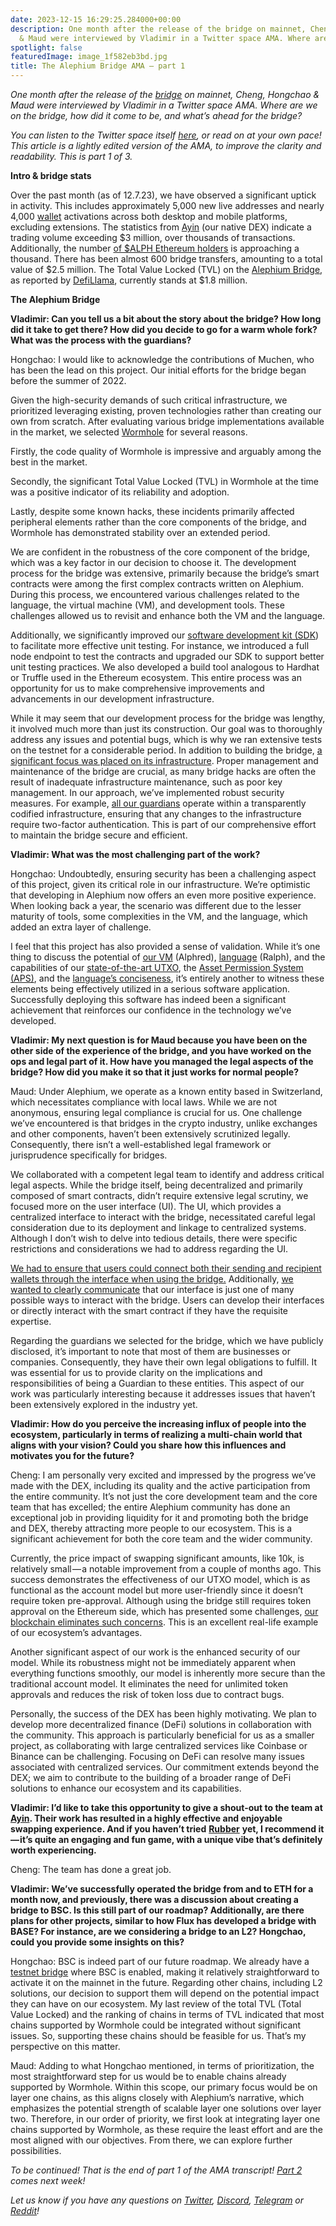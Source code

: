 ```yaml
---
date: 2023-12-15 16:29:25.284000+00:00
description: One month after the release of the bridge on mainnet, Cheng, Hongchao
  & Maud were interviewed by Vladimir in a Twitter space AMA. Where are…
spotlight: false
featuredImage: image_1f582eb3bd.jpg
title: The Alephium Bridge AMA — part 1
---
```


_One month after the release of the_ <a href="https://bridge.alephium.org/#/transfer" class="markup--anchor markup--p-anchor" data-href="https://bridge.alephium.org/#/transfer" rel="noopener" target="_blank"><em>bridge</em></a> _on mainnet, Cheng, Hongchao & Maud were interviewed by Vladimir in a Twitter space AMA. Where are we on the bridge, how did it come to be, and what’s ahead for the bridge?_

_You can listen to the Twitter space itself_ <a href="https://twitter.com/i/spaces/1mrGmydQreMGy" class="markup--anchor markup--p-anchor" data-href="https://twitter.com/i/spaces/1mrGmydQreMGy" rel="noopener" target="_blank"><em>here</em></a>_, or read on at your own pace! This article is a lightly edited version of the AMA, to improve the clarity and readability. This is part 1 of 3._

**Intro & bridge stats**

Over the past month (as of 12.7.23), we have observed a significant uptick in activity. This includes approximately 5,000 new live addresses and nearly 4,000 <a href="https://alephium.org/#wallets" class="markup--anchor markup--p-anchor" data-href="https://alephium.org/#wallets" rel="noopener" target="_blank">wallet</a> activations across both desktop and mobile platforms, excluding extensions. The statistics from <a href="https://ayin.app/" class="markup--anchor markup--p-anchor" data-href="https://ayin.app/" rel="noopener" target="_blank">Ayin</a> (our native DEX) indicate a trading volume exceeding \$3 million, over thousands of transactions. Additionally, the number <a href="https://etherscan.io/token/0x590f820444fa3638e022776752c5eef34e2f89a6" class="markup--anchor markup--p-anchor" data-href="https://etherscan.io/token/0x590f820444fa3638e022776752c5eef34e2f89a6" rel="noopener" target="_blank">of $ALPH Ethereum holders</a> is approaching a thousand. There has been almost 600 bridge transfers, amounting to a total value of \$2.5 million. The Total Value Locked (TVL) on the <a href="https://bridge.alephium.org/#/transfer" class="markup--anchor markup--p-anchor" data-href="https://bridge.alephium.org/#/transfer" rel="noopener" target="_blank">Alephium Bridge</a>, as reported by <a href="https://defillama.com/protocol/alephium-bridge" class="markup--anchor markup--p-anchor" data-href="https://defillama.com/protocol/alephium-bridge" rel="noopener" target="_blank">DefiLlama</a>, currently stands at \$1.8 million.

**The Alephium Bridge**

**Vladimir: Can you tell us a bit about the story about the bridge? How long did it take to get there? How did you decide to go for a warm whole fork? What was the process with the guardians?**

Hongchao: I would like to acknowledge the contributions of Muchen, who has been the lead on this project. Our initial efforts for the bridge began before the summer of 2022.

Given the high-security demands of such critical infrastructure, we prioritized leveraging existing, proven technologies rather than creating our own from scratch. After evaluating various bridge implementations available in the market, we selected <a href="https://docs.wormhole.com/wormhole/" class="markup--anchor markup--p-anchor" data-href="https://docs.wormhole.com/wormhole/" rel="noopener" target="_blank">Wormhole</a> for several reasons.

Firstly, the code quality of Wormhole is impressive and arguably among the best in the market.

Secondly, the significant Total Value Locked (TVL) in Wormhole at the time was a positive indicator of its reliability and adoption.

Lastly, despite some known hacks, these incidents primarily affected peripheral elements rather than the core components of the bridge, and Wormhole has demonstrated stability over an extended period.

We are confident in the robustness of the core component of the bridge, which was a key factor in our decision to choose it. The development process for the bridge was extensive, primarily because the bridge’s smart contracts were among the first complex contracts written on Alephium. During this process, we encountered various challenges related to the language, the virtual machine (VM), and development tools. These challenges allowed us to revisit and enhance both the VM and the language.

Additionally, we significantly improved our <a href="https://github.com/alephium/alephium-web3" class="markup--anchor markup--p-anchor" data-href="https://github.com/alephium/alephium-web3" rel="noopener" target="_blank">software development kit (SDK</a>) to facilitate more effective unit testing. For instance, we introduced a full node endpoint to test the contracts and upgraded our SDK to support better unit testing practices. We also developed a build tool analogous to Hardhat or Truffle used in the Ethereum ecosystem. This entire process was an opportunity for us to make comprehensive improvements and advancements in our development infrastructure.

While it may seem that our development process for the bridge was lengthy, it involved much more than just its construction. Our goal was to thoroughly address any issues and potential bugs, which is why we ran extensive tests on the testnet for a considerable period. In addition to building the bridge, <a href="https://medium.com/@alephium/the-alephium-bridge-a787d90b2e4a" class="markup--anchor markup--p-anchor" data-href="https://medium.com/@alephium/the-alephium-bridge-a787d90b2e4a" target="_blank">a significant focus was placed on its infrastructure</a>. Proper management and maintenance of the bridge are crucial, as many bridge hacks are often the result of inadequate infrastructure maintenance, such as poor key management. In our approach, we’ve implemented robust security measures. For example, <a href="https://twitter.com/alephium/status/1716858711493493013" class="markup--anchor markup--p-anchor" data-href="https://twitter.com/alephium/status/1716858711493493013" rel="noopener" target="_blank">all our guardians</a> operate within a transparently codified infrastructure, ensuring that any changes to the infrastructure require two-factor authentication. This is part of our comprehensive effort to maintain the bridge secure and efficient.

**Vladimir: What was the most challenging part of the work?**

Hongchao: Undoubtedly, ensuring security has been a challenging aspect of this project, given its critical role in our infrastructure. We’re optimistic that developing in Alephium now offers an even more positive experience. When looking back a year, the scenario was different due to the lesser maturity of tools, some complexities in the VM, and the language, which added an extra layer of challenge.

I feel that this project has also provided a sense of validation. While it’s one thing to discuss the potential of <a href="https://medium.com/@alephium/meet-alphred-a-virtual-machine-like-no-others-85ce86540025" class="markup--anchor markup--p-anchor" data-href="https://medium.com/@alephium/meet-alphred-a-virtual-machine-like-no-others-85ce86540025" target="_blank">our VM</a> (Alphred), <a href="https://docs.alephium.org/ralph/getting-started" class="markup--anchor markup--p-anchor" data-href="https://docs.alephium.org/ralph/getting-started" rel="noopener" target="_blank">language</a> (Ralph), and the capabilities of our <a href="https://medium.com/@alephium/an-introduction-to-the-stateful-utxo-model-8de3b0f76749" class="markup--anchor markup--p-anchor" data-href="https://medium.com/@alephium/an-introduction-to-the-stateful-utxo-model-8de3b0f76749" target="_blank">state-of-the-art UTXO</a>, the <a href="https://medium.com/@alephium/alephiums-aps-eliminating-evm-token-approval-risks-5407e7e70a33" class="markup--anchor markup--p-anchor" data-href="https://medium.com/@alephium/alephiums-aps-eliminating-evm-token-approval-risks-5407e7e70a33" target="_blank">Asset Permission System (APS)</a>, and the <a href="https://twitter.com/alephium/status/1643961985841905664" class="markup--anchor markup--p-anchor" data-href="https://twitter.com/alephium/status/1643961985841905664" rel="noopener" target="_blank">language’s conciseness</a>, it’s entirely another to witness these elements being effectively utilized in a serious software application. Successfully deploying this software has indeed been a significant achievement that reinforces our confidence in the technology we’ve developed.

**Vladimir: My next question is for Maud because you have been on the other side of the experience of the bridge, and you have worked on the ops and legal part of it. How have you managed the legal aspects of the bridge? How did you make it so that it just works for normal people?**

Maud: Under Alephium, we operate as a known entity based in Switzerland, which necessitates compliance with local laws. While we are not anonymous, ensuring legal compliance is crucial for us. One challenge we’ve encountered is that bridges in the crypto industry, unlike exchanges and other components, haven’t been extensively scrutinized legally. Consequently, there isn’t a well-established legal framework or jurisprudence specifically for bridges.

We collaborated with a competent legal team to identify and address critical legal aspects. While the bridge itself, being decentralized and primarily composed of smart contracts, didn’t require extensive legal scrutiny, we focused more on the user interface (UI). The UI, which provides a centralized interface to interact with the bridge, necessitated careful legal consideration due to its deployment and linkage to centralized systems. Although I don’t wish to delve into tedious details, there were specific restrictions and considerations we had to address regarding the UI.

<a href="https://medium.com/@alephium/alephiumalephium-bridge-the-tutorial-28e7b92b339a" class="markup--anchor markup--p-anchor" data-href="https://medium.com/@alephium/alephiumalephium-bridge-the-tutorial-28e7b92b339a" target="_blank">We had to ensure that users could connect both their sending and recipient wallets through the interface when using the bridge.</a> Additionally, <a href="https://medium.com/@alephium/the-alephium-bridge-a787d90b2e4a" class="markup--anchor markup--p-anchor" data-href="https://medium.com/@alephium/the-alephium-bridge-a787d90b2e4a" target="_blank">we wanted to clearly communicate</a> that our interface is just one of many possible ways to interact with the bridge. Users can develop their interfaces or directly interact with the smart contract if they have the requisite expertise.

Regarding the guardians we selected for the bridge, which we have publicly disclosed, it’s important to note that most of them are businesses or companies. Consequently, they have their own legal obligations to fulfill. It was essential for us to provide clarity on the implications and responsibilities of being a Guardian to these entities. This aspect of our work was particularly interesting because it addresses issues that haven’t been extensively explored in the industry yet.

**Vladimir: How do you perceive the increasing influx of people into the ecosystem, particularly in terms of realizing a multi-chain world that aligns with your vision? Could you share how this influences and motivates you for the future?**

Cheng: I am personally very excited and impressed by the progress we’ve made with the DEX, including its quality and the active participation from the entire community. It’s not just the core development team and the core team that has excelled; the entire Alephium community has done an exceptional job in providing liquidity for it and promoting both the bridge and DEX, thereby attracting more people to our ecosystem. This is a significant achievement for both the core team and the wider community.

Currently, the price impact of swapping significant amounts, like 10k, is relatively small — a notable improvement from a couple of months ago. This success demonstrates the effectiveness of our UTXO model, which is as functional as the account model but more user-friendly since it doesn’t require token pre-approval. Although using the bridge still requires token approval on the Ethereum side, which has presented some challenges, <a href="https://twitter.com/alephium/status/1673354565801091074" class="markup--anchor markup--p-anchor" data-href="https://twitter.com/alephium/status/1673354565801091074" rel="noopener" target="_blank">our blockchain eliminates such concerns</a>. This is an excellent real-life example of our ecosystem’s advantages.

Another significant aspect of our work is the enhanced security of our model. While its robustness might not be immediately apparent when everything functions smoothly, our model is inherently more secure than the traditional account model. It eliminates the need for unlimited token approvals and reduces the risk of token loss due to contract bugs.

Personally, the success of the DEX has been highly motivating. We plan to develop more decentralized finance (DeFi) solutions in collaboration with the community. This approach is particularly beneficial for us as a smaller project, as collaborating with large centralized services like Coinbase or Binance can be challenging. Focusing on DeFi can resolve many issues associated with centralized services. Our commitment extends beyond the DEX; we aim to contribute to the building of a broader range of DeFi solutions to enhance our ecosystem and its capabilities.

**Vladimir: I’d like to take this opportunity to give a shout-out to the team at** <a href="http://ayin.app" class="markup--anchor markup--p-anchor" data-href="http://ayin.app" rel="noopener" target="_blank"><strong>Ayin</strong></a>**. Their work has resulted in a highly effective and enjoyable swapping experience. And if you haven’t tried** <a href="https://docs.ayin.app/ayin/rubber" class="markup--anchor markup--p-anchor" data-href="https://docs.ayin.app/ayin/rubber" rel="noopener" target="_blank"><strong>Rubber</strong></a> **yet, I recommend it — it’s quite an engaging and fun game, with a unique vibe that’s definitely worth experiencing.**

Cheng: The team has done a great job.

**Vladimir: We’ve successfully operated the bridge from and to ETH for a month now, and previously, there was a discussion about creating a bridge to BSC. Is this still part of our roadmap? Additionally, are there plans for other projects, similar to how Flux has developed a bridge with BASE? For instance, are we considering a bridge to an L2? Hongchao, could you provide some insights on this?**

Hongchao: BSC is indeed part of our future roadmap. We already have a <a href="https://testnet.bridge.alephium.org/" class="markup--anchor markup--p-anchor" data-href="https://testnet.bridge.alephium.org/" rel="noopener" target="_blank">testnet bridge</a> where BSC is enabled, making it relatively straightforward to activate it on the mainnet in the future. Regarding other chains, including L2 solutions, our decision to support them will depend on the potential impact they can have on our ecosystem. My last review of the total TVL (Total Value Locked) and the ranking of chains in terms of TVL indicated that most chains supported by Wormhole could be integrated without significant issues. So, supporting these chains should be feasible for us. That’s my perspective on this matter.

Maud: Adding to what Hongchao mentioned, in terms of prioritization, the most straightforward step for us would be to enable chains already supported by Wormhole. Within this scope, our primary focus would be on layer one chains, as this aligns closely with Alephium’s narrative, which emphasizes the potential strength of scalable layer one solutions over layer two. Therefore, in our order of priority, we first look at integrating layer one chains supported by Wormhole, as these require the least effort and are the most aligned with our objectives. From there, we can explore further possibilities.

_To be continued! That is the end of part 1 of the AMA transcript!_ <a href="https://medium.com/@alephium/bridge-ama-the-alephium-bridge-part-2-the-roadmap-d18e312df102" class="markup--anchor markup--p-anchor" data-href="https://medium.com/@alephium/bridge-ama-the-alephium-bridge-part-2-the-roadmap-d18e312df102" target="_blank"><em>Part 2</em></a> _comes next week!_

_Let us know if you have any questions on_ <a href="https://twitter.com/alephium" class="markup--anchor markup--p-anchor" data-href="https://twitter.com/alephium" rel="noopener" target="_blank"><em>Twitter</em></a>_,_ <a href="http://alephium.org/discord" class="markup--anchor markup--p-anchor" data-href="http://alephium.org/discord" rel="noopener" target="_blank"><em>Discord</em></a>_,_ <a href="https://t.me/alephiumgroup" class="markup--anchor markup--p-anchor" data-href="https://t.me/alephiumgroup" rel="noopener" target="_blank"><em>Telegram</em></a> _or_ <a href="https://www.reddit.com/r/Alephium/" class="markup--anchor markup--p-anchor" data-href="https://www.reddit.com/r/Alephium/" rel="noopener" target="_blank"><em>Reddit</em></a>_!_
